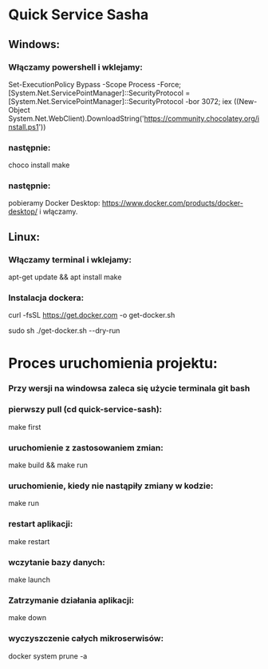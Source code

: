 
# Quick Service Sasha

## Windows:
### Włączamy powershell i wklejamy:
Set-ExecutionPolicy Bypass -Scope Process -Force; [System.Net.ServicePointManager]::SecurityProtocol = [System.Net.ServicePointManager]::SecurityProtocol -bor 3072; iex ((New-Object System.Net.WebClient).DownloadString('https://community.chocolatey.org/install.ps1'))

### następnie:
choco install make

### następnie: 
pobieramy Docker Desktop:
https://www.docker.com/products/docker-desktop/ i włączamy.

## Linux:
### Włączamy terminal i wklejamy:
apt-get update && apt install make

### Instalacja dockera:
curl -fsSL https://get.docker.com -o get-docker.sh

sudo sh ./get-docker.sh --dry-run



# Proces uruchomienia projektu:
### Przy wersji na windowsa zaleca się użycie terminala git bash

### pierwszy pull (cd quick-service-sash):
make first

### uruchomienie z zastosowaniem zmian:

make build && make run

### uruchomienie, kiedy nie nastąpiły zmiany w kodzie:
make run

### restart aplikacji:
make restart

### wczytanie bazy danych:
make launch

### Zatrzymanie działania aplikacji:
make down

### wyczyszczenie całych mikroserwisów:
docker system prune -a